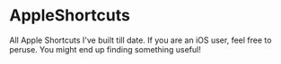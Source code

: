 # AppleShortcuts
All Apple Shortcuts I've built till date. If you are an iOS user, feel free to peruse. You might end up finding something useful!
